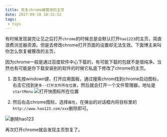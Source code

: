 ```yaml
---
title: 恢复chrome被篡改的主页
date: 2017-09-10 18:32:52
tags:
 - tips
---
```


有时候发现装完让见之后打开`chrome`的时候总是会默认打开`hao1223`的主页，简直浪费浏览器资源。但是去修改chrome打开页面的设置却无法生效。下面博主来叫你怎么恢复被篡改的主页，

因为chrome一般是通过百度软件中心下载的，有可能下载的包就不是很纯净。当然也有可能是你下载安装别的软件的时候它私底下修改了chrome的主页。

1. 首先按windown键，打开应用面板，通过搜索chrom找到chrome启动图标，右击它找到`更多--打开文件所在位置`，然后就会打开一个文件管理器，地址是`startMenu`
![打开快图标所在位置](https://fs.andylistudio.com/blog/post20170910_01.png/default)

2. 然后右击chrome图标，选择`属性`，在弹出的对话框内将目标里的`http://www.hao123.com/xxx`删除即可。

  ![删除hao123](https://fs.andylistudio.com/blog/post20170910_02.png/default)

再次打开chrome就会发现主页恢复了。
